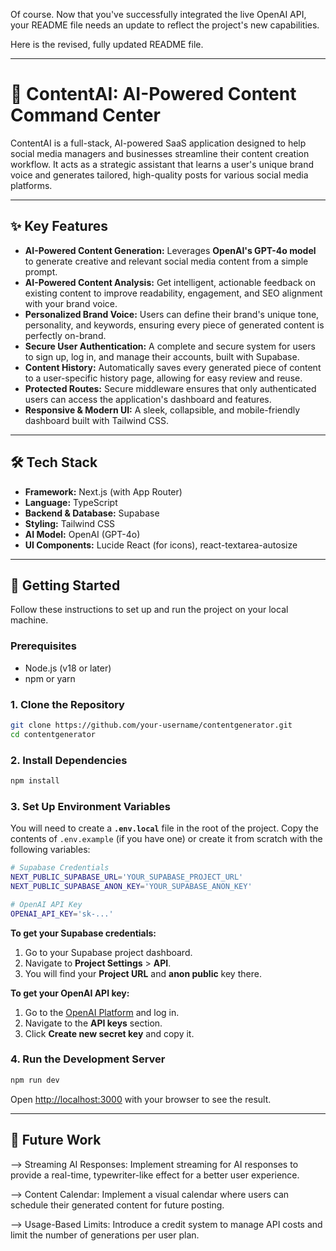 Of course. Now that you've successfully integrated the live OpenAI API, your README file needs an update to reflect the project's new capabilities.

Here is the revised, fully updated README file.

-----

# 🤖 ContentAI: AI-Powered Content Command Center

ContentAI is a full-stack, AI-powered SaaS application designed to help social media managers and businesses streamline their content creation workflow. It acts as a strategic assistant that learns a user's unique brand voice and generates tailored, high-quality posts for various social media platforms.

-----

## ✨ Key Features

  * **AI-Powered Content Generation:** Leverages **OpenAI's GPT-4o model** to generate creative and relevant social media content from a simple prompt.
  * **AI-Powered Content Analysis:** Get intelligent, actionable feedback on existing content to improve readability, engagement, and SEO alignment with your brand voice.
  * **Personalized Brand Voice:** Users can define their brand's unique tone, personality, and keywords, ensuring every piece of generated content is perfectly on-brand.
  * **Secure User Authentication:** A complete and secure system for users to sign up, log in, and manage their accounts, built with Supabase.
  * **Content History:** Automatically saves every generated piece of content to a user-specific history page, allowing for easy review and reuse.
  * **Protected Routes:** Secure middleware ensures that only authenticated users can access the application's dashboard and features.
  * **Responsive & Modern UI:** A sleek, collapsible, and mobile-friendly dashboard built with Tailwind CSS.

-----

## 🛠️ Tech Stack

  * **Framework:** Next.js (with App Router)
  * **Language:** TypeScript
  * **Backend & Database:** Supabase
  * **Styling:** Tailwind CSS
  * **AI Model:** OpenAI (GPT-4o)
  * **UI Components:** Lucide React (for icons), react-textarea-autosize

-----

## 🚀 Getting Started

Follow these instructions to set up and run the project on your local machine.

### Prerequisites

  * Node.js (v18 or later)
  * npm or yarn

### 1\. Clone the Repository

```bash
git clone https://github.com/your-username/contentgenerator.git
cd contentgenerator
```

### 2\. Install Dependencies

```bash
npm install
```

### 3\. Set Up Environment Variables

You will need to create a **`.env.local`** file in the root of the project. Copy the contents of `.env.example` (if you have one) or create it from scratch with the following variables:

```bash
# Supabase Credentials
NEXT_PUBLIC_SUPABASE_URL='YOUR_SUPABASE_PROJECT_URL'
NEXT_PUBLIC_SUPABASE_ANON_KEY='YOUR_SUPABASE_ANON_KEY'

# OpenAI API Key
OPENAI_API_KEY='sk-...'
```

**To get your Supabase credentials:**

1.  Go to your Supabase project dashboard.
2.  Navigate to **Project Settings** \> **API**.
3.  You will find your **Project URL** and **anon public** key there.

**To get your OpenAI API key:**

1.  Go to the [OpenAI Platform](https://platform.openai.com/) and log in.
2.  Navigate to the **API keys** section.
3.  Click **Create new secret key** and copy it.

### 4\. Run the Development Server

```bash
npm run dev
```

Open [http://localhost:3000](https://www.google.com/search?q=http://localhost:3000) with your browser to see the result.

-----

## 🔮 Future Work

 --> Streaming AI Responses: Implement streaming for AI responses to provide a real-time, typewriter-like effect for a  better user experience.

--> Content Calendar: Implement a visual calendar where users can schedule their generated content for future posting.

--> Usage-Based Limits: Introduce a credit system to manage API costs and limit the number of generations per user plan.